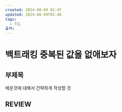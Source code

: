 ```yaml
---
created: 2024-08-09 01:47
updated: 2024-08-09T01:48
tags:
  - TIL
출처: 
---
```

# 백트래킹 중복된 값을 없애보자

## 부제목
배운것에 대해서 간략하게 작성할 것
## REVIEW
